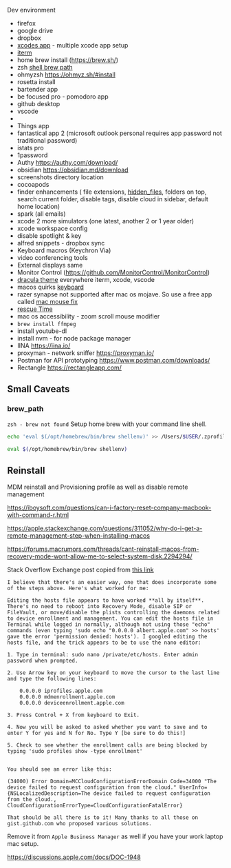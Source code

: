 

Dev environment


- firefox
- google drive
- dropbox
- [xcodes app](https://github.com/XcodesOrg/XcodesApp/releases/) - multiple xcode app setup
- [iterm](https://iterm2.com/) 
- home brew install  (https://brew.sh/)
- zsh [shell brew path](fresh_install.md#brew_path) 
- ohmyzsh https://ohmyz.sh/#install
- rosetta install
- bartender app
- be focused pro - pomodoro app
- github desktop
- vscode
- 
- Things app
- fantastical app 2 (microsoft outlook personal requires app password not traditional password)
- istats pro
- 1password
- Authy https://authy.com/download/
- obsidian https://obsidian.md/download
- screenshots directory location
- cocoapods
- finder enhancements ( file extensions, [hidden_files](hidden_files.md), folders on top, search current folder, disable tags, disable cloud in sidebar, default home location)
- spark (all emails)
- xcode 2 more simulators (one latest, another 2 or 1 year older)
- xcode workspace config
- disable spotlight & key
- alfred snippets - dropbox sync
- Keyboard macros (Keychron Via)
- video conferencing tools
- External displays same 
- Monitor Control (https://github.com/MonitorControl/MonitorControl)
- [dracula theme](https://draculatheme.com/) everywhere iterm, xcode, vscode
-  macos quirks [keyboard](os/mac/keyboard.md)
- razer synapse not supported after mac os mojave. So use a free app called [mac mouse fix](https://mousefix.org/about/)
- [rescue Time](https://www.rescuetime.com/download) 
- mac os accessibility - zoom scroll mouse modifier
- `brew install ffmpeg`
- install youtube-dl
- install nvm - for node package manager
- IINA https://iina.io/
- proxyman - network sniffer https://proxyman.io/
- Postman for API prototyping https://www.postman.com/downloads/
- Rectangle https://rectangleapp.com/



## Small Caveats

### brew_path
`zsh - brew not found`
Setup home brew with your command line shell.

```bash
echo 'eval $(/opt/homebrew/bin/brew shellenv)' >> /Users/$USER/.zprofile

eval $(/opt/homebrew/bin/brew shellenv)
```



## Reinstall

MDM reinstall and Provisioning profile as well as disable remote management 


https://iboysoft.com/questions/can-i-factory-reset-company-macbook-with-command-r.html


https://apple.stackexchange.com/questions/311052/why-do-i-get-a-remote-management-step-when-installing-macos

https://forums.macrumors.com/threads/cant-reinstall-macos-from-recovery-mode-wont-allow-me-to-select-system-disk.2294294/

Stack Overflow Exchange post copied from [this link](https://apple.stackexchange.com/questions/311052/why-do-i-get-a-remote-management-step-when-installing-macos)

```text
I believe that there's an easier way, one that does incorporate some of the steps above. Here's what worked for me:

Editing the hosts file appears to have worked **all by itself**. There's no need to reboot into Recovery Mode, disable SIP or FileVault, or move/disable the plists controlling the daemons related to device enrollment and management. You can edit the hosts file in Terminal while logged in normally, although not using those "echo" commands (even typing 'sudo echo "0.0.0.0 albert.apple.com" >> hosts' gave the error 'permission denied: hosts'). I googled editing the hosts file, and the trick appears to be to use the nano editor:

1. Type in terminal: sudo nano /private/etc/hosts. Enter admin password when prompted.
    
2. Use Arrow key on your keyboard to move the cursor to the last line and type the following lines:
    
    0.0.0.0 iprofiles.apple.com  
    0.0.0.0 mdmenrollment.apple.com  
    0.0.0.0 deviceenrollment.apple.com  
    
3. Press Control + X from keyboard to Exit.
    
4. Now you will be asked to asked whether you want to save and to enter Y for yes and N for No. Type Y [be sure to do this!]
    
5. Check to see whether the enrollment calls are being blocked by typing 'sudo profiles show -type enrollment'
    

You should see an error like this:

(34000) Error Domain=MCCloudConfigurationErrorDomain Code=34000 "The device failed to request configuration from the cloud." UserInfo={NSLocalizedDescription=The device failed to request configuration from the cloud., CloudConfigurationErrorType=CloudConfigurationFatalError}

That should be all there is to it! Many thanks to all those on gist.github.com who proposed various solutions.
```


Remove it from `Apple Business Manager` as well if you have your work laptop mac setup.


https://discussions.apple.com/docs/DOC-1948